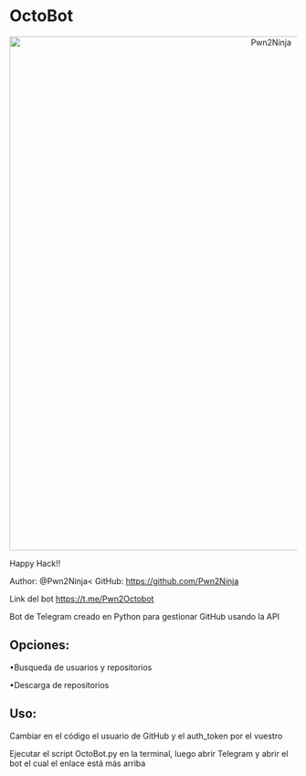 # OctoBot
<p align="center">
<img src="https://github.com/Pwn2Ninja/OctoBot/blob/master/Contents/IMG_20210216_015211_427.jpg" width="900" alt="Pwn2Ninja"><br></p>
Happy Hack!!<p>

Author: @Pwn2Ninja<
GitHub: https://github.com/Pwn2Ninja<p>

Link del bot
https://t.me/Pwn2Octobot<p>
Bot de Telegram creado en Python para gestionar GitHub usando la API<p>

<h2>Opciones:</h2><p>
•Busqueda de usuarios y repositorios<p>
•Descarga de repositorios<p><p>
<h2>Uso:</h2><p>
Cambiar en el código el usuario de GitHub y el auth_token por el vuestro<p>
Ejecutar el script OctoBot.py en la terminal, luego abrir Telegram y abrir el bot el cual el enlace está más arriba
